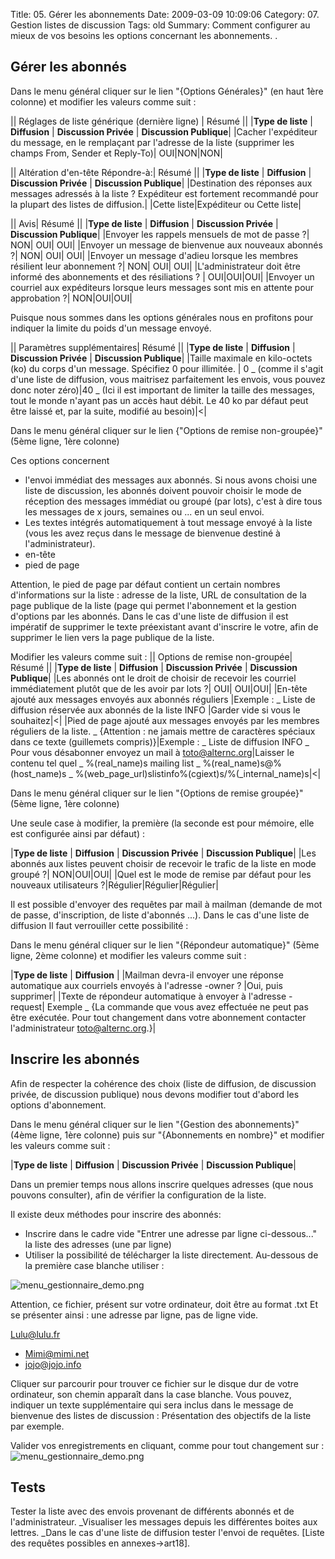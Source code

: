 Title: 05. Gérer les abonnements 
Date: 2009-03-09 10:09:06
Category: 07. Gestion listes de discussion
Tags: old
Summary: Comment configurer au mieux de vos besoins les options concernant les abonnements. . 

## Gérer les abonnés

Dans le menu général cliquer sur le lien "{Options Générales}" (en haut 1ère colonne) et modifier les valeurs comme suit :

|| Réglages de liste générique (dernière ligne) | Résumé ||
|**Type de liste** |	**Diffusion** |	**Discussion Privée** | **Discussion Publique**|
|Cacher l'expéditeur du message, en le remplaçant par l'adresse de la liste (supprimer les champs From, Sender et Reply-To)| OUI|NON|NON|

|| Altération d'en-tête Répondre-à:| Résumé ||
|**Type de liste** |	**Diffusion** |	**Discussion Privée** | **Discussion Publique**|
|Destination des réponses aux messages adressés à la liste ? Expéditeur est fortement recommandé pour la plupart des listes de diffusion.| |Cette liste|Expéditeur ou Cette liste|

|| Avis| Résumé ||
|**Type de liste** |	**Diffusion** |	**Discussion Privée** | **Discussion Publique**|
|Envoyer les rappels mensuels de mot de passe ?| NON| OUI| OUI|
|Envoyer un message de bienvenue aux nouveaux abonnés ?| NON| OUI| OUI|
|Envoyer un message d'adieu lorsque les membres résilient leur abonnement ?| NON| OUI| OUI|
|L'administrateur doit être informé des abonnements et des résiliations ? | OUI|OUI|OUI|
|Envoyer un courriel aux expéditeurs lorsque leurs messages sont mis en attente pour approbation ?| NON|OUI|OUI|

Puisque nous sommes dans les options générales nous en profitons pour indiquer la limite du poids d'un message envoyé.

|| Paramètres supplémentaires| Résumé ||
|**Type de liste** |	**Diffusion** |	**Discussion Privée** | **Discussion Publique**|
|Taille maximale en kilo-octets (ko) du corps d'un message. Spécifiez 0 pour illimitée. | 0
_ (comme il s'agit d'une liste de diffusion, vous maitrisez parfaitement les envois, vous pouvez donc noter zéro)|40
_ (Ici il est important de limiter la taille des messages, tout le monde n'ayant pas un accès haut débit. Le 40 ko par défaut peut être laissé et, par la suite, modifié au besoin)|<|

Dans le menu général cliquer sur le lien {"Options de remise non-groupée}" (5ème ligne, 1ère colonne) 

Ces options concernent

  -  l'envoi immédiat des messages aux abonnés. Si nous avons choisi une liste de discussion, les abonnés doivent pouvoir choisir le mode de réception des messages immédiat ou groupé (par lots), c'est à dire tous les messages de x jours, semaines ou ... en un seul envoi.
  -  Les textes intégrés automatiquement à tout message envoyé à la liste (vous les avez reçus dans le message de bienvenue destiné à l'administrateur).
  - en-tête
  - pied de page

Attention, le pied de page par défaut contient un certain nombres d'informations sur la liste : adresse de la liste, URL de consultation de la page publique de la liste (page qui permet l'abonnement et la gestion d'options par les abonnés. Dans le cas d'une liste de diffusion il est impératif de supprimer le texte préexistant avant d'inscrire le votre, afin de supprimer le lien vers la page publique de la liste.

Modifier les valeurs comme suit :
|| Options de remise non-groupée| Résumé ||
|**Type de liste** |	**Diffusion** |	**Discussion Privée** | **Discussion Publique**|
|Les abonnés ont le droit de choisir de recevoir les courriel immédiatement plutôt que de les avoir par lots ?| OUI| OUI|OUI|
|En-tête ajouté aux messages envoyés aux abonnés réguliers |Exemple :
_ Liste de diffusion réservée aux abonnés de la liste INFO |Garder vide si vous le souhaitez|<|
|Pied de page ajouté aux messages envoyés par les membres réguliers de la liste.
_ {Attention : ne jamais mettre de caractères spéciaux dans ce texte (guillemets compris)}|Exemple :
_ Liste de diffusion INFO
_ Pour vous désabonner envoyez un mail à toto@alternc.org|Laisser le contenu  tel quel
_ %(real_name)s mailing list
_ %(real_name)s@%(host_name)s
_ %(web_page_url)slistinfo%(cgiext)s/%(_internal_name)s|<|

Dans le menu général cliquer sur le lien "{Options de remise groupée}" (5ème ligne, 1ère colonne) 

Une seule case à modifier, la première (la seconde est pour mémoire, elle est configurée ainsi par défaut) :

|**Type de liste** |	**Diffusion** |	**Discussion Privée** | **Discussion Publique**|
|Les abonnés aux listes peuvent choisir de recevoir le trafic de la liste en mode groupé ?| NON|OUI|OUI|
|Quel est le mode de remise par défaut pour les nouveaux utilisateurs ?|Régulier|Régulier|Régulier|

Il est possible d'envoyer des requêtes par mail à mailman (demande de mot de passe, d'inscription, de liste d'abonnés ...). Dans le cas d'une liste de diffusion Il faut verrouiller cette possibilité :

Dans le menu général cliquer sur le lien "{Répondeur automatique}" (5ème ligne, 2ème colonne) et modifier les valeurs comme suit :

|**Type de liste** |	**Diffusion** |
|Mailman devra-il envoyer une réponse automatique aux courriels envoyés à l'adresse -owner ? |Oui, puis supprimer|
|Texte de répondeur automatique à envoyer à l'adresse -request|
Exemple
_ {La commande que vous avez effectuée ne peut pas être exécutée.
Pour tout changement dans votre abonnement contacter l'administrateur 
toto@alternc.org.}|


## Inscrire les abonnés

Afin de respecter la cohérence des choix (liste de diffusion, de discussion privée, de discussion publique) nous devons modifier tout d'abord les options d'abonnement.

Dans le menu général cliquer sur le lien "{Gestion des abonnements}" (4ème ligne, 1ère colonne) puis sur "{Abonnements en nombre}" et modifier les valeurs comme suit :

|**Type de liste** |	**Diffusion** |	**Discussion Privée** | **Discussion Publique**|

Dans un premier temps nous allons inscrire quelques adresses (que nous pouvons consulter), afin de vérifier la configuration de la liste.

Il existe deux méthodes pour inscrire des abonnés:

  - Inscrire dans le cadre  vide "Entrer une adresse par ligne ci-dessous..." la liste des adresses (une par ligne)
  - Utiliser la possibilité de télécharger la liste directement. Au-dessous de la première case blanche utiliser : 
<img src="/img/menu_gestionnaire_demo.png" title="to complete" alt="menu_gestionnaire_demo.png" />

Attention, ce fichier, présent sur votre ordinateur, doit être au format .txt
Et se présenter ainsi : une adresse par ligne, pas de ligne vide.

Lulu@lulu.fr
  - Mimi@mimi.net
  - jojo@jojo.info

Cliquer sur parcourir pour trouver ce fichier sur le disque dur de votre ordinateur, son chemin apparaît dans la case blanche.
Vous pouvez, indiquer un texte supplémentaire qui sera inclus dans le message de bienvenue des listes de discussion : Présentation des objectifs de la liste par exemple.

Valider vos enregistrements en cliquant, comme pour tout changement sur :
<img src="/img/menu_gestionnaire_demo.png" title="to complete" alt="menu_gestionnaire_demo.png" />

## Tests

Tester la liste avec des envois provenant de différents abonnés et de l'administrateur.
_Visualiser les messages depuis les différentes boites aux lettres.
_Dans le cas d'une liste de diffusion tester l'envoi de requêtes. [Liste des requêtes possibles en annexes->art18].
